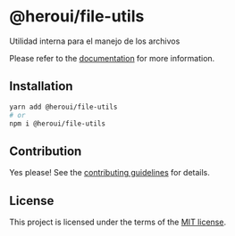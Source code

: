 # @heroui/file-utils

Utilidad interna para el manejo de los archivos

Please refer to the [documentation](https://heroui.com/docs/components/file-utils) for more information.

## Installation

```sh
yarn add @heroui/file-utils
# or
npm i @heroui/file-utils
```

## Contribution

Yes please! See the
[contributing guidelines](https://github.com/heroui-inc/heroui/blob/master/CONTRIBUTING.md)
for details.

## License

This project is licensed under the terms of the
[MIT license](https://github.com/heroui-inc/heroui/blob/master/LICENSE).
